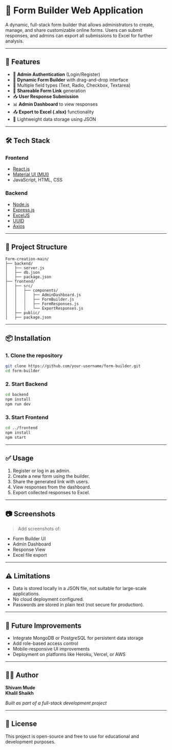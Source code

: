 # 📝 Form Builder Web Application

A dynamic, full-stack form builder that allows administrators to create, manage, and share customizable online forms. Users can submit responses, and admins can export all submissions to Excel for further analysis.

---

## 🚀 Features

- 🔐 **Admin Authentication** (Login/Register)
- 🧩 **Dynamic Form Builder** with drag-and-drop interface
- 📄 Multiple field types (Text, Radio, Checkbox, Textarea)
- 🔗 **Shareable Form Link** generation
- 📥 **User Response Submission**
- 📊 **Admin Dashboard** to view responses
- 📤 **Export to Excel (.xlsx)** functionality
- 📁 Lightweight data storage using JSON

---

## 🛠️ Tech Stack

### Frontend
- [React.js](https://reactjs.org)
- [Material UI (MUI)](https://mui.com)
- JavaScript, HTML, CSS

### Backend
- [Node.js](https://nodejs.org)
- [Express.js](https://expressjs.com)
- [ExcelJS](https://www.npmjs.com/package/exceljs)
- [UUID](https://www.npmjs.com/package/uuid)
- [Axios](https://axios-http.com)

---

## 📂 Project Structure

```
Form-creation-main/
├── backend/
│   ├── server.js
│   ├── db.json
│   ├── package.json
├── frontend/
│   ├── src/
│   │   ├── components/
│   │   │   ├── AdminDashboard.js
│   │   │   ├── FormBuilder.js
│   │   │   ├── FormResponses.js
│   │   │   └── ExportResponses.js
│   ├── public/
│   ├── package.json
```

---

## 📦 Installation

### 1. Clone the repository
```bash
git clone https://github.com/your-username/form-builder.git
cd form-builder
```

### 2. Start Backend
```bash
cd backend
npm install
npm run dev
```

### 3. Start Frontend
```bash
cd ../frontend
npm install
npm start
```

---

## ✅ Usage

1. Register or log in as admin.
2. Create a new form using the builder.
3. Share the generated link with users.
4. View responses from the dashboard.
5. Export collected responses to Excel.

---

## 📷 Screenshots

> Add screenshots of:
- Form Builder UI
- Admin Dashboard
- Response View
- Excel file export

---

## ⚠️ Limitations

- Data is stored locally in a JSON file, not suitable for large-scale applications.
- No cloud deployment configured.
- Passwords are stored in plain text (not secure for production).

---

## 📌 Future Improvements

- Integrate MongoDB or PostgreSQL for persistent data storage
- Add role-based access control
- Mobile-responsive UI improvements
- Deployment on platforms like Heroku, Vercel, or AWS

---

## 🧑‍💻 Author

**Shivam Mude**  
**Khalil Shaikh**

*Built as part of a full-stack development project*

---

## 📃 License

This project is open-source and free to use for educational and development purposes.

